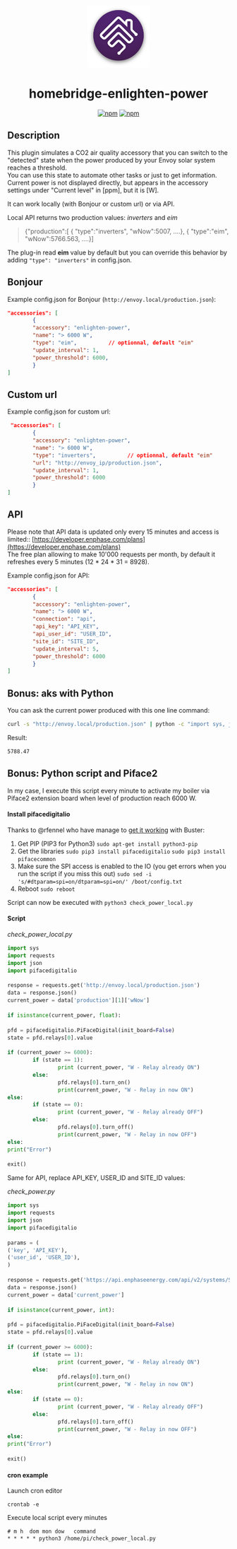 
<p align="center">
  <a href="https://github.com/homebridge/homebridge"><img src="https://raw.githubusercontent.com/homebridge/branding/master/logos/homebridge-color-round-stylized.png" height="140"></a>
</p>

<span align="center">

# homebridge-enlighten-power

[![npm](https://img.shields.io/npm/v/homebridge-enlighten-power.svg)](https://www.npmjs.com/package/homebridge-enlighten-power) [![npm](https://img.shields.io/npm/dt/homebridge-enlighten-power.svg)](https://www.npmjs.com/package/homebridge-enlighten-power)

</span>

## Description

This plugin simulates a CO2 air quality accessory that you can switch to the "detected" state when the power produced by your Envoy solar system reaches a threshold.  
You can use this state to automate other tasks or just to get information.  
Current power is not displayed directly, but appears in the accessory settings under "Current level" in [ppm], but it is [W].

It can work locally (with Bonjour or custom url) or via API.

Local API returns two production values: *inverters* and *eim*
> {"production":[
>     {   "type":"inverters",
>         "wNow":5007,
>          ....},
>     {   "type":"eim",
>         "wNow":5766.563,
>          ....}]  

The plug-in read **eim** value by default but you can override this behavior by adding `"type": "inverters"` in config.json.

## Bonjour

Example config.json for Bonjour (`http://envoy.local/production.json`):

```json
"accessories": [
        {
        "accessory": "enlighten-power",
        "name": "> 6000 W",
        "type": "eim",          // optionnal, default "eim"
        "update_interval": 1,
        "power_threshold": 6000,
        }
]
```

## Custom url

Example config.json for custom url:

```json
 "accessories": [
        {
        "accessory": "enlighten-power",
        "name": "> 6000 W",
        "type": "inverters",          // optionnal, default "eim"
        "url": "http://envoy_ip/production.json",
        "update_interval": 1,
        "power_threshold": 6000
        }
]
```

## API

Please note that API data is updated only every 15 minutes and access is limited:: [https://developer.enphase.com/plans](https://developer.enphase.com/plans)  
The free plan allowing to make 10'000 requests per month, by default it refreshes every 5 minutes (12 * 24 * 31 = 8928).

Example config.json for API:

```json
"accessories": [
        {
        "accessory": "enlighten-power",
        "name": "> 6000 W",
        "connection": "api",
        "api_key": "API_KEY",
        "api_user_id": "USER_ID",
        "site_id": "SITE_ID",
        "update_interval": 5,
        "power_threshold": 6000
        }
]
```

## Bonus: aks with Python

You can ask the current power produced with this one line command:

```bash
curl -s "http://envoy.local/production.json" | python -c "import sys, json; print json.load(sys.stdin)['production'][1]['wNow']"
```

Result:

```bash
5788.47
```

## Bonus: Python script and Piface2

In my case, I execute this script every minute to activate my boiler via  Piface2 extension board when level of production reach 6000 W.

#### Install pifacedigitalio
Thanks to @rfennel who have manage to [get it working](https://github.com/piface/pifacedigitalio/issues/39#issuecomment-633291166) with Buster:

1. Get PIP (PIP3 for Python3)
`sudo apt-get install python3-pip`
2. Get the libraries
`sudo pip3 install pifacedigitalio`
`sudo pip3 install pifacecommon`
3. Make sure the SPI access is enabled to the IO (you get errors when you run the script if you miss this out)
`sudo sed -i 's/#dtparam=spi=on/dtparam=spi=on/' /boot/config.txt`
4. Reboot
`sudo reboot`

Script can now be executed with `python3 check_power_local.py`

#### Script

*check_power_local.py*

```python
import sys
import requests
import json
import pifacedigitalio

response = requests.get('http://envoy.local/production.json')
data = response.json()
current_power = data['production'][1]['wNow']

if isinstance(current_power, float):

pfd = pifacedigitalio.PiFaceDigital(init_board=False)
state = pfd.relays[0].value

if (current_power >= 6000):
        if (state == 1):
                print (current_power, "W - Relay already ON")
        else:
                pfd.relays[0].turn_on()
                print(current_power, "W - Relay in now ON")
else:
        if (state == 0):
                print (current_power, "W - Relay already OFF")
        else:
                pfd.relays[0].turn_off()
                print(current_power, "W - Relay in now OFF")
else:
print("Error")

exit()
```

Same for API, replace API_KEY, USER_ID and SITE_ID values:

*check_power.py*

```python
import sys
import requests
import json
import pifacedigitalio

params = (
('key', 'API_KEY'),
('user_id', 'USER_ID'),
)

response = requests.get('https://api.enphaseenergy.com/api/v2/systems/SITE_ID/summary', params=params)
data = response.json()
current_power = data['current_power']

if isinstance(current_power, int):

pfd = pifacedigitalio.PiFaceDigital(init_board=False)
state = pfd.relays[0].value

if (current_power >= 6000):
        if (state == 1):
                print (current_power, "W - Relay already ON")
        else:
                pfd.relays[0].turn_on()
                print(current_power, "W - Relay in now ON")
else:
        if (state == 0):
                print (current_power, "W - Relay already OFF")
        else:
                pfd.relays[0].turn_off()
                print(current_power, "W - Relay in now OFF")
else:
print("Error")

exit()
```

#### cron example
Launch cron editor
```shell
crontab -e
```
Execute local script every minutes
```
# m h  dom mon dow   command
* * * * * python3 /home/pi/check_power_local.py
```